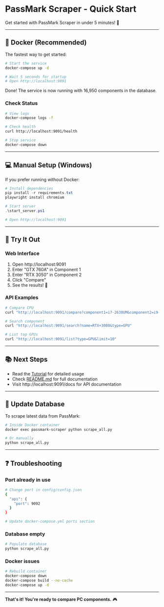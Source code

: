 # PassMark Scraper - Quick Start

Get started with PassMark Scraper in under 5 minutes! 🚀

---

## 🐳 Docker (Recommended)

The fastest way to get started:

```bash
# Start the service
docker-compose up -d

# Wait 5 seconds for startup
# Open http://localhost:9091
```

Done! The service is now running with 16,950 components in the database.

### Check Status

```bash
# View logs
docker-compose logs -f

# Check health
curl http://localhost:9091/health

# Stop service
docker-compose down
```

---

## 💻 Manual Setup (Windows)

If you prefer running without Docker:

```powershell
# Install dependencies
pip install -r requirements.txt
playwright install chromium

# Start server
.\start_server.ps1

# Open http://localhost:9091
```

---

## 🎯 Try It Out

### Web Interface

1. Open http://localhost:9091
2. Enter "GTX 760A" in Component 1
3. Enter "RTX 3050" in Component 2
4. Click "Compare"
5. See the results! 🎉

### API Examples

```bash
# Compare CPU
curl "http://localhost:9091/compare?component1=i7-2630UM&component2=i9-8950HK&type=CPU"

# Search component
curl "http://localhost:9091/search?name=RTX+3080&type=GPU"

# List top GPUs
curl "http://localhost:9091/list?type=GPU&limit=10"
```

---

## 📚 Next Steps

- Read the [Tutorial](docs/TUTORIAL.md) for detailed usage
- Check [README.md](README.md) for full documentation
- Visit http://localhost:9091/docs for API documentation

---

## 🔄 Update Database

To scrape latest data from PassMark:

```bash
# Inside Docker container
docker exec passmark-scraper python scrape_all.py

# Or manually
python scrape_all.py
```

---

## ❓ Troubleshooting

### Port already in use
```bash
# Change port in config/config.json
{
  "api": {
    "port": 9092
  }
}

# Update docker-compose.yml ports section
```

### Database empty
```bash
# Populate database
python scrape_all.py
```

### Docker issues
```bash
# Rebuild container
docker-compose down
docker-compose build --no-cache
docker-compose up -d
```

---

**That's it! You're ready to compare PC components.** 🎮

